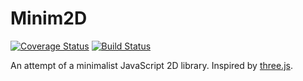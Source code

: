 Minim2D
=======

[![Coverage Status](https://coveralls.io/repos/github/Thunraz/minim2d/badge.svg?branch=master)](https://coveralls.io/github/Thunraz/minim2d?branch=master)
[![Build Status](https://github.com/Thunraz/minim2d/actions/workflows/node.js.yml/badge.svg)](https://github.com/Thunraz/minim2d/actions/workflows/node.js.yml)

An attempt of a minimalist JavaScript 2D library.
Inspired by [three.js](https://github.com/mrdoob/three.js).
